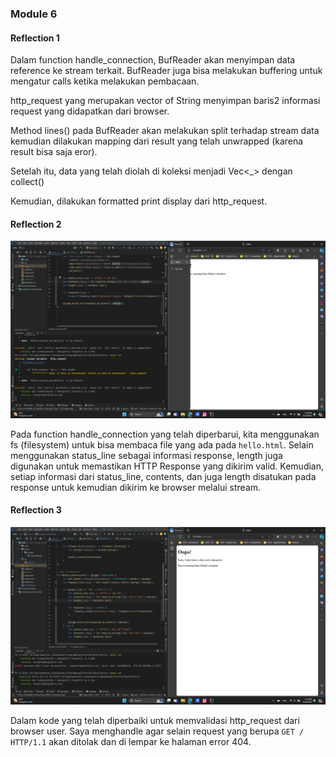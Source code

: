 ### Module 6

#### Reflection 1

Dalam function handle_connection, BufReader akan menyimpan data reference ke stream terkait. BufReader juga bisa melakukan buffering untuk mengatur calls ketika melakukan pembacaan.

http_request yang merupakan vector of String menyimpan baris2 informasi request yang didapatkan dari browser.

Method lines() pada BufReader akan melakukan split terhadap stream data kemudian dilakukan mapping dari result yang telah unwrapped (karena result bisa saja eror).

Setelah itu, data yang telah diolah di koleksi menjadi Vec<_> dengan collect()

Kemudian, dilakukan formatted print display dari http_request.

#### Reflection 2

![Commit 2 screen capture](/assets/images/commit2.png)

Pada function handle_connection yang telah diperbarui, kita menggunakan fs (filesystem) untuk bisa membaca file yang ada pada `hello.html`. Selain menggunakan status_line sebagai informasi response, length juga digunakan untuk memastikan HTTP Response yang dikirim valid. Kemudian, setiap informasi dari status_line, contents, dan juga length disatukan pada response untuk kemudian dikirim ke browser melalui stream.

#### Reflection 3

![Commit 3 screen capture](/assets/images/commit3.png)

Dalam kode yang telah diperbaiki untuk memvalidasi http_request dari browser user. Saya menghandle agar selain request yang berupa `GET / HTTP/1.1` akan ditolak dan di lempar ke halaman error 404.